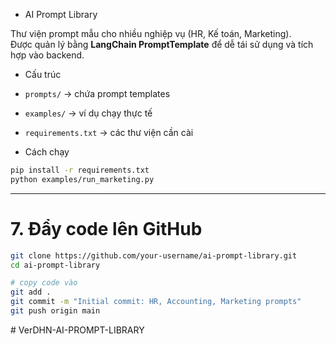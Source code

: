 - AI Prompt Library

Thư viện prompt mẫu cho nhiều nghiệp vụ (HR, Kế toán, Marketing).  
Được quản lý bằng **LangChain PromptTemplate** để dễ tái sử dụng và tích hợp vào backend.

-  Cấu trúc

- `prompts/` → chứa prompt templates
- `examples/` → ví dụ chạy thực tế
- `requirements.txt` → các thư viện cần cài

- Cách chạy

```bash
pip install -r requirements.txt
python examples/run_marketing.py
```

---

# 7. Đẩy code lên GitHub

```bash
git clone https://github.com/your-username/ai-prompt-library.git
cd ai-prompt-library

# copy code vào
git add .
git commit -m "Initial commit: HR, Accounting, Marketing prompts"
git push origin main
```
#   V e r D H N - A I - P R O M P T - L I B R A R Y 
 
 

